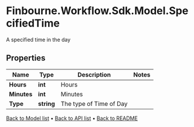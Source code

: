 # Finbourne.Workflow.Sdk.Model.SpecifiedTime
A specified time in the day

## Properties

Name | Type | Description | Notes
------------ | ------------- | ------------- | -------------
**Hours** | **int** | Hours | 
**Minutes** | **int** | Minutes | 
**Type** | **string** | The type of Time of Day | 

[Back to Model list](../README.md#documentation-for-models) &#8226; [Back to API list](../README.md#documentation-for-api-endpoints) &#8226; [Back to README](../README.md)

